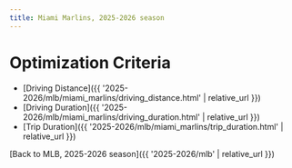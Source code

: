 ```yaml
---
title: Miami Marlins, 2025-2026 season
---
```


# Optimization Criteria
- [Driving Distance]({{ '2025-2026/mlb/miami_marlins/driving_distance.html' | relative_url }})
- [Driving Duration]({{ '2025-2026/mlb/miami_marlins/driving_duration.html' | relative_url }})
- [Trip Duration]({{ '2025-2026/mlb/miami_marlins/trip_duration.html' | relative_url }})

[Back to MLB, 2025-2026 season]({{ '2025-2026/mlb' | relative_url }})
